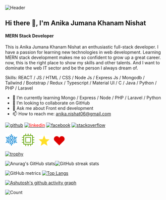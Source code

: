 ![Header](https://media.giphy.com/media/v1.Y2lkPTc5MGI3NjExMHYzZTBweXh4dTdzd3Z0dTY3aWFvcXlmdWE2dWQyaWMwOWIwbzJxYyZlcD12MV9pbnRlcm5hbF9naWZfYnlfaWQmY3Q9Zw/L1R1tvI9svkIWwpVYr/giphy.gif)

## Hi there 👋, I'm Anika Jumana Khanam Nishat

#### MERN Stack Developer
This is Anika Jumana Khanam Nishat an enthusiastic full-stack developer. I have a passion for learning new technologies in web development. Learning MERN stack development makes me so confident to grow up a great career. now, this is the right place to show my skills and other talents. And I want to dominate the web IT sector and be the person I always dream of.

Skills: REACT / JS / HTML / CSS / Node Js / Express Js / Mongodb / Tailwind / Bootstrap / Redux / Typescript / Material UI / C / Java / Python / PHP / Laravel

- 🌱 I’m currently learning Mongo / Express / Node / PHP / Laravel / Python
- 👯 I’m looking to collaborate on GitHub 
- 💬 Ask me about Front end development 
- 📫 How to reach me: anika.nishat06@gmail.com


[<img src='https://cdn.jsdelivr.net/npm/simple-icons@3.0.1/icons/github.svg' alt='github' height='40'>](https://github.com/ajkn1904)  [<img src='https://cdn.jsdelivr.net/npm/simple-icons@3.0.1/icons/linkedin.svg' alt='linkedin' height='40' style="color:red;">](https://www.linkedin.com/in/anika-jumana-khanam/)  [<img src='https://cdn.jsdelivr.net/npm/simple-icons@3.0.1/icons/facebook.svg' alt='facebook' height='40'>](https://www.facebook.com/https://www.facebook.com/)  [<img src='https://cdn.jsdelivr.net/npm/simple-icons@3.0.1/icons/stackoverflow.svg' alt='stackoverflow' height='40'>](https://stackoverflow.com/users/https://stackoverflow.com/)  


####
<a href='https://archiveprogram.github.com/'><img src='https://raw.githubusercontent.com/acervenky/animated-github-badges/master/assets/acbadge.gif' width='40' height='40'></a> <a href='https://docs.github.com/en/developers'><img src='https://raw.githubusercontent.com/acervenky/animated-github-badges/master/assets/devbadge.gif' width='40' height='40'></a> <a href='https://stars.github.com/'><img src='https://raw.githubusercontent.com/acervenky/animated-github-badges/master/assets/starbadge.gif' width='35' height='35'></a> <a href='https://docs.github.com/en/github/supporting-the-open-source-community-with-github-sponsors'><img src='https://raw.githubusercontent.com/acervenky/animated-github-badges/master/assets/sponsorbadge.gif' width='35' height='35'></a> 

[![trophy](https://github-profile-trophy.vercel.app/?username=ajkn1904&column=4&margin-h=25&margin-w=25&margin-h=15&theme=onedark)](https://github.com/ryo-ma/github-profile-trophy)

![Anurag's GitHub stats](https://github-readme-stats.vercel.app/api?username=ajkn1904&show_icons=true&theme=radical)![GitHub streak stats](https://streak-stats.demolab.com/?user=ajkn1904&theme=dark)  

![GitHub metrics](https://metrics.lecoq.io/ajkn1904) [![Top Langs](https://github-readme-stats.vercel.app/api/top-langs/?username=ajkn1904&theme=dark)](https://github.com/anuraghazra/github-readme-stats) 

[![Ashutosh's github activity graph](https://github-readme-activity-graph.vercel.app/graph?username=Ashutosh00710&theme=github-compact)](https://github.com/ashutosh00710/github-readme-activity-graph)

![Count](https://komarev.com/ghpvc/?username=ajkn1904)

